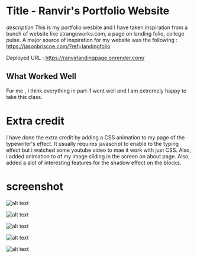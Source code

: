# Title - Ranvir's Portfolio Website

*description*
This is my portfolio wesbite and I have taken inspiration from a bunch of website like strangeworks.com, a page on landing folio, college pulse. A major source of inspiration
for my website was the following : https://jasonbriscoe.com/?ref=landingfolio


Deployed URL : https://ranvirlandingpage.onrender.com/


## What Worked Well
For me , I think everything in part-1 went well and I am extremely happy to take this class.

# Extra credit
I have done the extra credit by adding a CSS animation to my page of the typewriter's effect. It usually requires
javascript to enable to the typing effect but i watched some youtube video to mae it work with just CSS. Also, i added animation to of my image sliding in the screen on about page. Also, added a alot of interesting features for the shadow effect on the blocks.


# screenshot 
![alt text](<screenshots/Screenshot 2024-04-04 at 12.00.41 AM.png>)

![alt text](<screenshots/Screenshot 2024-04-04 at 12.00.57 AM.png>)

![alt text](<screenshots/Screenshot 2024-04-04 at 12.01.05 AM.png>)

![alt text](<screenshots/Screenshot 2024-04-04 at 12.01.18 AM.png>)


![alt text](<screenshots/Screenshot 2024-04-04 at 12.01.25 AM.png>)
